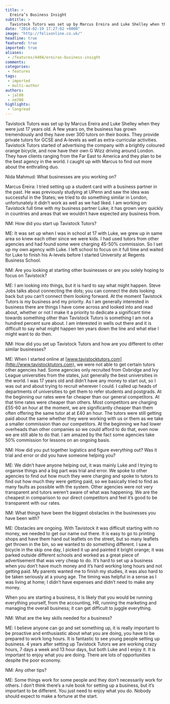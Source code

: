 ```yaml
---
title: >
  Ereira’s Business Insight
subtitle: >
  Tavistock Tutors was set up by Marcus Ereira and Luke Shelley when they were just 17 years old. A few years on, the business has grown tremendously and they have over 300 tutors on their books.
date: "2014-02-19 17:27:02 +0000"
image: "http://felixonline.co.uk/"
headline: true
featured: true
imported: true
aliases:
 - /features/4404/ereiras-business-insight
comments:
categories:
 - features
tags:
 - imported
 - multi-author
authors:
 - jal08
 - nm708
highlights:
 - longread
---
```


Tavistock Tutors was set up by Marcus Ereira and Luke Shelley when they were just 17 years old. A few years on, the business has grown tremendously and they have over 300 tutors on their books. They provide private tutors for GCSE and A-levels as well as extra-curricular activities. Tavistock Tutors started of advertising the company with a brightly coloured orange bicycle, and now have their own G Wizz driving around London. They have clients ranging from the Far East to America and they plan to be the best agency in the world. I caught up with Marcus to find out more about the enthralling duo.

Nida Mahmud: What businesses are you working on?

Marcus Ereira: I tried setting up a student card with a business partner in the past. He was previously studying at UPenn and saw the idea was successful in the States; we tried to do something similar in London, unfortunately it didn’t work as well as we had liked. I am working on Tavistock full time with my business partner Luke; it has grown very quickly in countries and areas that we wouldn’t have expected any business from.

NM: How did you start up Tavistock Tutors?

ME: It was set up when I was in school at 17 with Luke, we grew up in same area so knew each other since we were kids. I had used tutors from other agencies and had found some were charging 45-50% commission. So I set up my own agency with Luke. I left school to focus on it full time and waited for Luke to finish his A-levels before I started University at Regents Business School.

NM: Are you looking at starting other businesses or are you solely hoping to focus on Tavistock?

ME: I am looking into things, but it is hard to say what might happen. Steve Jobs talks about connecting the dots; you can connect the dots looking back but you can’t connect them looking forward. At the moment Tavistock Tutors is my business and my priority. As I am generally interested in business there are things I have come across and looked into and read about, whether or not I make it a priority to dedicate a significant time towards something other than Tavistock Tutors is something I am not a hundred percent sure about. I am interested in wells out there and it is difficult to say what might happen ten years down the line and what else I might want to do then.

NM: How did you set up Tavistock Tutors and how are you different to other similar businesses?

ME: When I started online at [www.tavistocktutors.com](http://www.tavistocktutors.com), we were not able to get certain tutors other agencies had. Some agencies only recruited from Oxbridge and Ivy League universities from the states, just generally the best universities in the world. I was 17 years old and didn’t have any money to start out, so I was out and about trying to recruit wherever I could. I called up heads of departments of universities to get them to refer students and postgrads. At the beginning our rates were far cheaper than our general competitors. At that time rates were cheaper than others. Most competitors are charging £55-60 an hour at the moment, we are significantly cheaper than them often offering the same tutor at at £40 an hour. The tutors were still getting paid about the same whether they were working with us or them as we take a smaller commission than our competitors. At the beginning we had lower overheads than other companies so we could afford to do that, even now we are still able to do that. I am amazed by the fact some agencies take 50% commission for lessons on an ongoing basis.

NM: How did you put together logistics and figure everything out? Was it trial and error or did you have someone helping you?

ME: We didn’t have anyone helping out, it was mainly Luke and I trying to organise things and a big part was trial and error. We spoke to other agencies to find out how much they were charging and spoke to tutors to find out how much they were getting paid, so we basically tried to find as many faults as possible with the system. Other agencies were not very transparent and tutors weren’t aware of what was happening. We are the cheapest in comparison to our direct competitors and feel it’s good to be transparent with our rates.

NM: What things have been the biggest obstacles in the businesses you have been with?

ME: Obstacles are ongoing. With Tavistock it was difficult starting with no money, we needed to get our name out there. It is easy to go to printing shops and have them hand out leaflets on the street, but so many leaflets get thrown in the bin, so we wanted to do something different. I saw a bicycle in the skip one day, I picked it up and painted it bright orange; it was parked outside different schools and worked as a great piece of advertisement that was very cheap to do. It’s hard to set up a business when you don’t have much money and it’s hard working long hours and not getting paid. My parents wanted me to finish my studies, it was also hard to be taken seriously at a young age. The timing was helpful in a sense as I was living at home; I didn’t have expenses and didn’t need to make any money.

When you are starting a business, it is likely that you would be running everything yourself, from the accounting, HR, running the marketing and managing the overall business; it can get difficult to juggle everything.

NM: What are the key skills needed for a business?

ME: I believe anyone can go and set something up, it is really important to be proactive and enthusiastic about what you are doing, you have to be prepared to work long hours. It is fantastic to see young people setting up business. 4 years after setting up Tavistock Tutors we are working crazy hours, 7 days a week and 13 hour days, but both Luke and I enjoy it. It is important to enjoy what you are doing. There are lots of opportunities despite the poor economy.

NM: Any other tips?

ME: Some things work for some people and they don’t necessarily work for others. I don’t think there’s a rule book for setting up a business, but it’s important to be different. You just need to enjoy what you do. Nobody should expect to make a fortune at the start.
